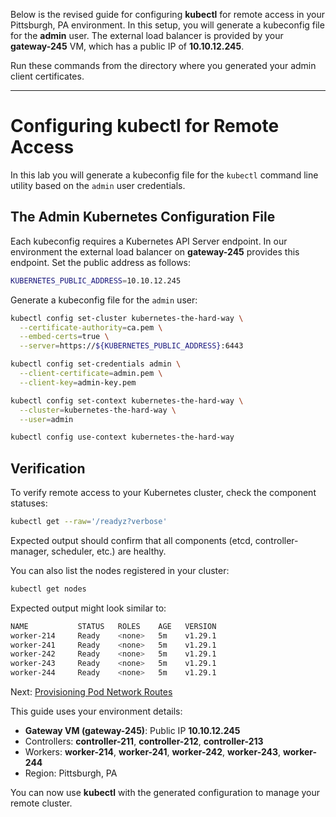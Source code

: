 Below is the revised guide for configuring **kubectl** for remote access in your Pittsburgh, PA environment. In this setup, you will generate a kubeconfig file for the **admin** user. The external load balancer is provided by your **gateway-245** VM, which has a public IP of **10.10.12.245**.

Run these commands from the directory where you generated your admin client certificates.

---

# Configuring kubectl for Remote Access

In this lab you will generate a kubeconfig file for the `kubectl` command line utility based on the `admin` user credentials.

## The Admin Kubernetes Configuration File

Each kubeconfig requires a Kubernetes API Server endpoint. In our environment the external load balancer on **gateway-245** provides this endpoint. Set the public address as follows:

```bash
KUBERNETES_PUBLIC_ADDRESS=10.10.12.245
```

Generate a kubeconfig file for the `admin` user:

```bash
kubectl config set-cluster kubernetes-the-hard-way \
  --certificate-authority=ca.pem \
  --embed-certs=true \
  --server=https://${KUBERNETES_PUBLIC_ADDRESS}:6443

kubectl config set-credentials admin \
  --client-certificate=admin.pem \
  --client-key=admin-key.pem

kubectl config set-context kubernetes-the-hard-way \
  --cluster=kubernetes-the-hard-way \
  --user=admin

kubectl config use-context kubernetes-the-hard-way
```

## Verification

To verify remote access to your Kubernetes cluster, check the component statuses:

```bash
kubectl get --raw='/readyz?verbose'
```

Expected output should confirm that all components (etcd, controller-manager, scheduler, etc.) are healthy.

You can also list the nodes registered in your cluster:

```bash
kubectl get nodes
```

Expected output might look similar to:

```bash
NAME           STATUS   ROLES    AGE   VERSION
worker-214     Ready    <none>   5m    v1.29.1
worker-241     Ready    <none>   5m    v1.29.1
worker-242     Ready    <none>   5m    v1.29.1
worker-243     Ready    <none>   5m    v1.29.1
worker-244     Ready    <none>   5m    v1.29.1
```

Next: [Provisioning Pod Network Routes](11-pod-network-routes.md)


This guide uses your environment details:  
- **Gateway VM (gateway-245)**: Public IP **10.10.12.245**  
- Controllers: **controller-211**, **controller-212**, **controller-213**  
- Workers: **worker-214**, **worker-241**, **worker-242**, **worker-243**, **worker-244**  
- Region: Pittsburgh, PA

You can now use **kubectl** with the generated configuration to manage your remote cluster.
